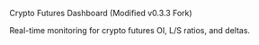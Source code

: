 Crypto Futures Dashboard (Modified v0.3.3 Fork)

Real-time monitoring for crypto futures OI, L/S ratios, and deltas.